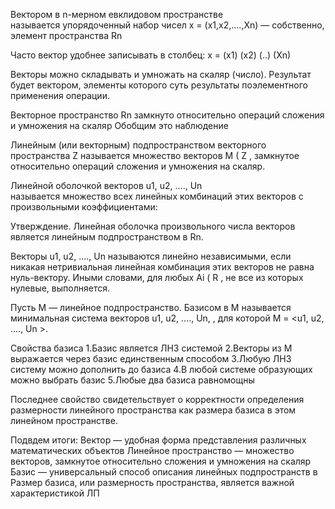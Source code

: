Вектором в n-мерном евклидовом пространстве       
называется упорядоченный набор чисел x = (x1,x2,....,Xn) — собственно, элемент пространства Rn

Часто вектор удобнее записывать в столбец:
x = (x1)
    (x2)
    (..)
    (Xn)

Векторы можно складывать и умножать на скаляр 
(число).
Результат будет вектором, элементы которого суть результаты поэлементного применения операции.

Векторное пространство Rn замкнуто относительно операций 
сложения и умножения на скаляр
Обобщим это наблюдение


Линейным (или векторным) подпространством векторного пространства Z называется множество векторов M ( Z , замкнутое относительно операций сложения и умножения на скаляр.


 Линейной оболочкой векторов u1, u2, ...., Un       
называется множество всех линейных комбинаций этих векторов 
с произвольными коэффициентами:



Утверждение. Линейная оболочка произвольного числа векторов является линейным подпространством в Rn.


Векторы  u1, u2, ...., Un  называются 
линейно независимыми, если никакая нетривиальная линейная комбинация этих векторов не равна нуль-вектору. Иными словами, для любых Ai ( R , 
не все из которых нулевые, выполняется.

Пусть M — линейное подпространство. 
Базисом в M называется минимальная система векторов u1, u2, ...., Un,                      , 
для которой M = <u1, u2, ...., Un >.


Свойства базиса
1.Базис является ЛНЗ системой
2.Векторы из M выражается через базис единственным способом 
3.Любую ЛНЗ систему можно дополнить до базиса
4.В любой системе образующих можно выбрать базис
5.Любые два базиса равномощны

Последнее свойство свидетельствует о корректности определения размерности линейного пространства как размера базиса в этом линейном пространстве.

Подвдем итоги:
Вектор — удобная форма представления различных 
математических объектов
Линейное пространство — множество векторов, замкнутое относительно сложения и умножения на скаляр
Базис — универсальный способ описания линейных подпространств в
Размер базиса, или размерность пространства, является важной характеристикой ЛП




